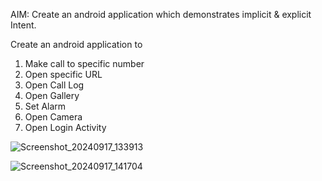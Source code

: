 AIM: Create an android application which demonstrates implicit & explicit Intent.

Create an android application to 
1. Make call to specific number
2. Open specific URL
3. Open Call Log
4. Open Gallery
5. Set Alarm
6. Open Camera
7. Open Login Activity

![Screenshot_20240917_133913](https://github.com/user-attachments/assets/13a8007f-6189-4d5a-9ac6-5fb21f36023b)

![Screenshot_20240917_141704](https://github.com/user-attachments/assets/4cfb953c-ac04-48c0-a61c-ce032fdfe265)
